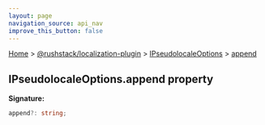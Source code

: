 ```yaml
---
layout: page
navigation_source: api_nav
improve_this_button: false
---
```



[Home](./index.md) &gt; [@rushstack/localization-plugin](./localization-plugin.md) &gt; [IPseudolocaleOptions](./localization-plugin.ipseudolocaleoptions.md) &gt; [append](./localization-plugin.ipseudolocaleoptions.append.md)

## IPseudolocaleOptions.append property

<b>Signature:</b>

```typescript
append?: string;
```
